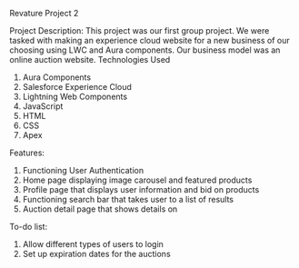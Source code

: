 Revature Project 2

Project Description: This project was our first group project. We were tasked with making an experience cloud website for a new business of our choosing using LWC and Aura components. Our business model was an online auction website.
Technologies Used

1. Aura Components
2. Salesforce Experience Cloud
3. Lightning Web Components
4. JavaScript
5. HTML
6. CSS
7. Apex

Features:

1. Functioning User Authentication
2. Home page displaying image carousel and featured products
3. Profile page that displays user information and bid on products
4. Functioning search bar that takes user to a list of results
5. Auction detail page that shows details on 

To-do list:

1. Allow different types of users to login
2. Set up expiration dates for the auctions

